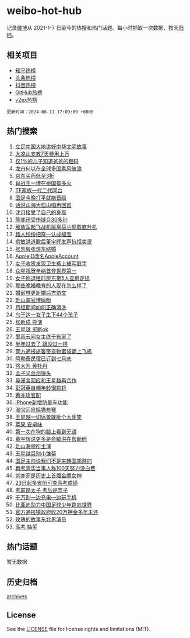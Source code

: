 # weibo-hot-hub

记录[微博](https://www.weibo.com)从 2021-1-7 日至今的热搜和热门话题。每小时抓取一次数据，按天[归档](archives)。

## 相关项目

- [知乎热榜](https://github.com/lonnyzhang423/zhihu-hot-hub)
- [头条热榜](https://github.com/lonnyzhang423/toutiao-hot-hub)
- [抖音热榜](https://github.com/lonnyzhang423/douyin-hot-hub)
- [GitHub热榜](https://github.com/lonnyzhang423/github-hot-hub)
- [v2ex热榜](https://github.com/lonnyzhang423/v2ex-hot-hub)


`更新时间：2024-06-11 17:09:09 +0800`

## 热门搜索

1. [立足中国大地讲好中华文明故事](https://m.weibo.cn/search?containerid=100103type%3D1%26t%3D10%26q%3D%23%E7%AB%8B%E8%B6%B3%E4%B8%AD%E5%9B%BD%E5%A4%A7%E5%9C%B0%E8%AE%B2%E5%A5%BD%E4%B8%AD%E5%8D%8E%E6%96%87%E6%98%8E%E6%95%85%E4%BA%8B%23&stream_entry_id=51&isnewpage=1&extparam=seat%3D1%26filter_type%3Drealtimehot%26cate%3D10103%26q%3D%2523%25E7%25AB%258B%25E8%25B6%25B3%25E4%25B8%25AD%25E5%259B%25BD%25E5%25A4%25A7%25E5%259C%25B0%25E8%25AE%25B2%25E5%25A5%25BD%25E4%25B8%25AD%25E5%258D%258E%25E6%2596%2587%25E6%2598%258E%25E6%2595%2585%25E4%25BA%258B%2523%26pos%3D0%26dgr%3D0%26stream_entry_id%3D51%26c_type%3D51%26display_time%3D1718096947%26pre_seqid%3D1718096947957014503179)
1. [大凉山支教7天费用上万](https://m.weibo.cn/search?containerid=100103type%3D1%26t%3D10%26q%3D%23%E5%A4%A7%E5%87%89%E5%B1%B1%E6%94%AF%E6%95%997%E5%A4%A9%E8%B4%B9%E7%94%A8%E4%B8%8A%E4%B8%87%23&stream_entry_id=31&isnewpage=1&extparam=seat%3D1%26flag%3D1%26filter_type%3Drealtimehot%26realpos%3D1%26band_rank%3D1%26lcate%3D5001%26c_type%3D31%26cate%3D5001%26q%3D%2523%25E5%25A4%25A7%25E5%2587%2589%25E5%25B1%25B1%25E6%2594%25AF%25E6%2595%25997%25E5%25A4%25A9%25E8%25B4%25B9%25E7%2594%25A8%25E4%25B8%258A%25E4%25B8%2587%2523%26pos%3D0%26stream_entry_id%3D31%26dgr%3D0%26display_time%3D1718096947%26pre_seqid%3D1718096947957014503179)
1. [仅1%的儿子知道爸爸的鞋码](https://m.weibo.cn/search?containerid=100103type%3D1%26t%3D10%26q%3D%23%E4%BB%851%25%E7%9A%84%E5%84%BF%E5%AD%90%E7%9F%A5%E9%81%93%E7%88%B8%E7%88%B8%E7%9A%84%E9%9E%8B%E7%A0%81%23&stream_entry_id=31&isnewpage=1&extparam=seat%3D1%26flag%3D1%26filter_type%3Drealtimehot%26realpos%3D2%26band_rank%3D2%26lcate%3D5001%26c_type%3D31%26cate%3D5001%26q%3D%2523%25E4%25BB%25851%2525%25E7%259A%2584%25E5%2584%25BF%25E5%25AD%2590%25E7%259F%25A5%25E9%2581%2593%25E7%2588%25B8%25E7%2588%25B8%25E7%259A%2584%25E9%259E%258B%25E7%25A0%2581%2523%26pos%3D1%26stream_entry_id%3D31%26dgr%3D0%26display_time%3D1718096947%26pre_seqid%3D1718096947957014503179)
1. [龙舟何以在全球多国乘风破浪](https://m.weibo.cn/search?containerid=100103type%3D1%26t%3D10%26q%3D%23%E9%BE%99%E8%88%9F%E4%BD%95%E4%BB%A5%E5%9C%A8%E5%85%A8%E7%90%83%E5%A4%9A%E5%9B%BD%E4%B9%98%E9%A3%8E%E7%A0%B4%E6%B5%AA%23&stream_entry_id=31&isnewpage=1&extparam=seat%3D1%26flag%3D0%26filter_type%3Drealtimehot%26realpos%3D3%26band_rank%3D3%26lcate%3D5001%26c_type%3D31%26cate%3D5001%26q%3D%2523%25E9%25BE%2599%25E8%2588%259F%25E4%25BD%2595%25E4%25BB%25A5%25E5%259C%25A8%25E5%2585%25A8%25E7%2590%2583%25E5%25A4%259A%25E5%259B%25BD%25E4%25B9%2598%25E9%25A3%258E%25E7%25A0%25B4%25E6%25B5%25AA%2523%26pos%3D2%26stream_entry_id%3D31%26dgr%3D0%26display_time%3D1718096947%26pre_seqid%3D1718096947957014503179)
1. [京东买药低至3折](https://m.weibo.cn/search?containerid=100103type%3D1%26t%3D10%26q%3D%23%E4%BA%AC%E4%B8%9C%E4%B9%B0%E8%8D%AF%E4%BD%8E%E8%87%B33%E6%8A%98%23&stream_entry_id=31&isnewpage=1&extparam=seat%3D1%26filter_type%3Drealtimehot%26band_rank%3D4%26adid%3D241240%26lcate%3D5001%26c_type%3D31%26is_ad_pos%3D1%26cate%3D5001%26q%3D%2523%25E4%25BA%25AC%25E4%25B8%259C%25E4%25B9%25B0%25E8%258D%25AF%25E4%25BD%258E%25E8%2587%25B33%25E6%258A%2598%2523%26dgr%3D0%26topic_ad%3D1%26stream_entry_id%3D31%26pos%3D3%26display_time%3D1718096947%26pre_seqid%3D1718096947957014503179)
1. [肖战王一博在泰国有多火](https://m.weibo.cn/search?containerid=100103type%3D1%26t%3D10%26q%3D%E8%82%96%E6%88%98%E7%8E%8B%E4%B8%80%E5%8D%9A%E5%9C%A8%E6%B3%B0%E5%9B%BD%E6%9C%89%E5%A4%9A%E7%81%AB&stream_entry_id=31&isnewpage=1&extparam=seat%3D1%26flag%3D2%26filter_type%3Drealtimehot%26realpos%3D4%26band_rank%3D4%26lcate%3D5001%26c_type%3D31%26cate%3D5001%26q%3D%25E8%2582%2596%25E6%2588%2598%25E7%258E%258B%25E4%25B8%2580%25E5%258D%259A%25E5%259C%25A8%25E6%25B3%25B0%25E5%259B%25BD%25E6%259C%2589%25E5%25A4%259A%25E7%2581%25AB%26pos%3D4%26stream_entry_id%3D31%26dgr%3D0%26display_time%3D1718096947%26pre_seqid%3D1718096947957014503179)
1. [TF家族一代二代同台](https://m.weibo.cn/search?containerid=100103type%3D1%26t%3D10%26q%3D%23TF%E5%AE%B6%E6%97%8F%E4%B8%80%E4%BB%A3%E4%BA%8C%E4%BB%A3%E5%90%8C%E5%8F%B0%23&stream_entry_id=31&isnewpage=1&extparam=seat%3D1%26flag%3D1%26filter_type%3Drealtimehot%26realpos%3D5%26band_rank%3D5%26lcate%3D5001%26c_type%3D31%26cate%3D5001%26q%3D%2523TF%25E5%25AE%25B6%25E6%2597%258F%25E4%25B8%2580%25E4%25BB%25A3%25E4%25BA%258C%25E4%25BB%25A3%25E5%2590%258C%25E5%258F%25B0%2523%26pos%3D5%26stream_entry_id%3D31%26dgr%3D0%26display_time%3D1718096947%26pre_seqid%3D1718096947957014503179)
1. [国足今晚打平就能晋级](https://m.weibo.cn/search?containerid=100103type%3D1%26t%3D10%26q%3D%23%E5%9B%BD%E8%B6%B3%E4%BB%8A%E6%99%9A%E6%89%93%E5%B9%B3%E5%B0%B1%E8%83%BD%E6%99%8B%E7%BA%A7%23&stream_entry_id=31&isnewpage=1&extparam=seat%3D1%26flag%3D1%26filter_type%3Drealtimehot%26realpos%3D6%26band_rank%3D6%26lcate%3D5001%26c_type%3D31%26cate%3D5001%26q%3D%2523%25E5%259B%25BD%25E8%25B6%25B3%25E4%25BB%258A%25E6%2599%259A%25E6%2589%2593%25E5%25B9%25B3%25E5%25B0%25B1%25E8%2583%25BD%25E6%2599%258B%25E7%25BA%25A7%2523%26pos%3D6%26stream_entry_id%3D31%26dgr%3D0%26display_time%3D1718096947%26pre_seqid%3D1718096947957014503179)
1. [话说山海大孤山唱再回首](https://m.weibo.cn/search?containerid=100103type%3D1%26t%3D10%26q%3D%23%E8%AF%9D%E8%AF%B4%E5%B1%B1%E6%B5%B7%E5%A4%A7%E5%AD%A4%E5%B1%B1%E5%94%B1%E5%86%8D%E5%9B%9E%E9%A6%96%23&stream_entry_id=31&isnewpage=1&extparam=seat%3D1%26filter_type%3Drealtimehot%26band_rank%3D7%26adid%3D241300%26lcate%3D5001%26c_type%3D31%26cate%3D5001%26q%3D%2523%25E8%25AF%259D%25E8%25AF%25B4%25E5%25B1%25B1%25E6%25B5%25B7%25E5%25A4%25A7%25E5%25AD%25A4%25E5%25B1%25B1%25E5%2594%25B1%25E5%2586%258D%25E5%259B%259E%25E9%25A6%2596%2523%26pos%3D7%26is_ad_pos%3D1%26stream_entry_id%3D31%26dgr%3D0%26display_time%3D1718096947%26pre_seqid%3D1718096947957014503179)
1. [沈月接受了自己的身高](https://m.weibo.cn/search?containerid=100103type%3D1%26t%3D10%26q%3D%23%E6%B2%88%E6%9C%88%E6%8E%A5%E5%8F%97%E4%BA%86%E8%87%AA%E5%B7%B1%E7%9A%84%E8%BA%AB%E9%AB%98%23&stream_entry_id=31&isnewpage=1&extparam=seat%3D1%26flag%3D1%26filter_type%3Drealtimehot%26realpos%3D7%26band_rank%3D7%26lcate%3D5001%26c_type%3D31%26cate%3D5001%26q%3D%2523%25E6%25B2%2588%25E6%259C%2588%25E6%258E%25A5%25E5%258F%2597%25E4%25BA%2586%25E8%2587%25AA%25E5%25B7%25B1%25E7%259A%2584%25E8%25BA%25AB%25E9%25AB%2598%2523%26pos%3D8%26stream_entry_id%3D31%26dgr%3D0%26display_time%3D1718096947%26pre_seqid%3D1718096947957014503179)
1. [陈奕迅受伤缝合30多针](https://m.weibo.cn/search?containerid=100103type%3D1%26t%3D10%26q%3D%E9%99%88%E5%A5%95%E8%BF%85%E5%8F%97%E4%BC%A4%E7%BC%9D%E5%90%8830%E5%A4%9A%E9%92%88&stream_entry_id=31&isnewpage=1&extparam=seat%3D1%26flag%3D2%26filter_type%3Drealtimehot%26realpos%3D8%26band_rank%3D8%26lcate%3D5001%26c_type%3D31%26cate%3D5001%26q%3D%25E9%2599%2588%25E5%25A5%2595%25E8%25BF%2585%25E5%258F%2597%25E4%25BC%25A4%25E7%25BC%259D%25E5%2590%258830%25E5%25A4%259A%25E9%2592%2588%26pos%3D9%26stream_entry_id%3D31%26dgr%3D0%26display_time%3D1718096947%26pre_seqid%3D1718096947957014503179)
1. [解放军起飞战机驱离荷兰舰载直升机](https://m.weibo.cn/search?containerid=100103type%3D1%26t%3D10%26q%3D%23%E8%A7%A3%E6%94%BE%E5%86%9B%E8%B5%B7%E9%A3%9E%E6%88%98%E6%9C%BA%E9%A9%B1%E7%A6%BB%E8%8D%B7%E5%85%B0%E8%88%B0%E8%BD%BD%E7%9B%B4%E5%8D%87%E6%9C%BA%23&stream_entry_id=31&isnewpage=1&extparam=seat%3D1%26flag%3D0%26filter_type%3Drealtimehot%26realpos%3D9%26band_rank%3D9%26lcate%3D5001%26c_type%3D31%26cate%3D5001%26q%3D%2523%25E8%25A7%25A3%25E6%2594%25BE%25E5%2586%259B%25E8%25B5%25B7%25E9%25A3%259E%25E6%2588%2598%25E6%259C%25BA%25E9%25A9%25B1%25E7%25A6%25BB%25E8%258D%25B7%25E5%2585%25B0%25E8%2588%25B0%25E8%25BD%25BD%25E7%259B%25B4%25E5%258D%2587%25E6%259C%25BA%2523%26pos%3D10%26stream_entry_id%3D31%26dgr%3D0%26display_time%3D1718096947%26pre_seqid%3D1718096947957014503179)
1. [路人纷纷把奇一认成福宝](https://m.weibo.cn/search?containerid=100103type%3D1%26t%3D10%26q%3D%23%E8%B7%AF%E4%BA%BA%E7%BA%B7%E7%BA%B7%E6%8A%8A%E5%A5%87%E4%B8%80%E8%AE%A4%E6%88%90%E7%A6%8F%E5%AE%9D%23&stream_entry_id=31&isnewpage=1&extparam=seat%3D1%26flag%3D32768%26filter_type%3Drealtimehot%26realpos%3D10%26band_rank%3D10%26lcate%3D5001%26c_type%3D31%26cate%3D5001%26q%3D%2523%25E8%25B7%25AF%25E4%25BA%25BA%25E7%25BA%25B7%25E7%25BA%25B7%25E6%258A%258A%25E5%25A5%2587%25E4%25B8%2580%25E8%25AE%25A4%25E6%2588%2590%25E7%25A6%258F%25E5%25AE%259D%2523%26pos%3D11%26stream_entry_id%3D31%26dgr%3D0%26display_time%3D1718096947%26pre_seqid%3D1718096947957014503179)
1. [俞敏洪道歉后董宇辉发声抗拒卖货](https://m.weibo.cn/search?containerid=100103type%3D1%26t%3D10%26q%3D%23%E4%BF%9E%E6%95%8F%E6%B4%AA%E9%81%93%E6%AD%89%E5%90%8E%E8%91%A3%E5%AE%87%E8%BE%89%E5%8F%91%E5%A3%B0%E6%8A%97%E6%8B%92%E5%8D%96%E8%B4%A7%23&stream_entry_id=31&isnewpage=1&extparam=seat%3D1%26flag%3D2%26filter_type%3Drealtimehot%26realpos%3D11%26band_rank%3D11%26lcate%3D5001%26c_type%3D31%26cate%3D5001%26q%3D%2523%25E4%25BF%259E%25E6%2595%258F%25E6%25B4%25AA%25E9%2581%2593%25E6%25AD%2589%25E5%2590%258E%25E8%2591%25A3%25E5%25AE%2587%25E8%25BE%2589%25E5%258F%2591%25E5%25A3%25B0%25E6%258A%2597%25E6%258B%2592%25E5%258D%2596%25E8%25B4%25A7%2523%26pos%3D12%26stream_entry_id%3D31%26dgr%3D0%26display_time%3D1718096947%26pre_seqid%3D1718096947957014503179)
1. [张凯毅张煜东结婚](https://m.weibo.cn/search?containerid=100103type%3D1%26t%3D10%26q%3D%E5%BC%A0%E5%87%AF%E6%AF%85%E5%BC%A0%E7%85%9C%E4%B8%9C%E7%BB%93%E5%A9%9A&stream_entry_id=31&isnewpage=1&extparam=seat%3D1%26flag%3D1%26filter_type%3Drealtimehot%26realpos%3D12%26band_rank%3D12%26lcate%3D5001%26c_type%3D31%26cate%3D5001%26q%3D%25E5%25BC%25A0%25E5%2587%25AF%25E6%25AF%2585%25E5%25BC%25A0%25E7%2585%259C%25E4%25B8%259C%25E7%25BB%2593%25E5%25A9%259A%26pos%3D13%26stream_entry_id%3D31%26dgr%3D0%26display_time%3D1718096947%26pre_seqid%3D1718096947957014503179)
1. [AppleID改名AppleAccount](https://m.weibo.cn/search?containerid=100103type%3D1%26t%3D10%26q%3D%23AppleID%E6%94%B9%E5%90%8DAppleAccount%23&stream_entry_id=31&isnewpage=1&extparam=seat%3D1%26flag%3D1%26filter_type%3Drealtimehot%26realpos%3D13%26band_rank%3D13%26lcate%3D5001%26c_type%3D31%26cate%3D5001%26q%3D%2523AppleID%25E6%2594%25B9%25E5%2590%258DAppleAccount%2523%26pos%3D14%26stream_entry_id%3D31%26dgr%3D0%26display_time%3D1718096947%26pre_seqid%3D1718096947957014503179)
1. [女子收货发现卫生裤上被写脏字](https://m.weibo.cn/search?containerid=100103type%3D1%26t%3D10%26q%3D%23%E5%A5%B3%E5%AD%90%E6%94%B6%E8%B4%A7%E5%8F%91%E7%8E%B0%E5%8D%AB%E7%94%9F%E8%A3%A4%E4%B8%8A%E8%A2%AB%E5%86%99%E8%84%8F%E5%AD%97%23&stream_entry_id=31&isnewpage=1&extparam=seat%3D1%26flag%3D2%26filter_type%3Drealtimehot%26realpos%3D14%26band_rank%3D14%26lcate%3D5001%26c_type%3D31%26cate%3D5001%26q%3D%2523%25E5%25A5%25B3%25E5%25AD%2590%25E6%2594%25B6%25E8%25B4%25A7%25E5%258F%2591%25E7%258E%25B0%25E5%258D%25AB%25E7%2594%259F%25E8%25A3%25A4%25E4%25B8%258A%25E8%25A2%25AB%25E5%2586%2599%25E8%2584%258F%25E5%25AD%2597%2523%26pos%3D15%26stream_entry_id%3D31%26dgr%3D0%26display_time%3D1718096947%26pre_seqid%3D1718096947957014503179)
1. [众星祝贺辛纳首登世界第一](https://m.weibo.cn/search?containerid=100103type%3D1%26t%3D10%26q%3D%23%E4%BC%97%E6%98%9F%E7%A5%9D%E8%B4%BA%E8%BE%9B%E7%BA%B3%E9%A6%96%E7%99%BB%E4%B8%96%E7%95%8C%E7%AC%AC%E4%B8%80%23&stream_entry_id=31&isnewpage=1&extparam=seat%3D1%26flag%3D0%26filter_type%3Drealtimehot%26realpos%3D15%26band_rank%3D15%26adid%3D241325%26lcate%3D5001%26c_type%3D31%26cate%3D5001%26q%3D%2523%25E4%25BC%2597%25E6%2598%259F%25E7%25A5%259D%25E8%25B4%25BA%25E8%25BE%259B%25E7%25BA%25B3%25E9%25A6%2596%25E7%2599%25BB%25E4%25B8%2596%25E7%2595%258C%25E7%25AC%25AC%25E4%25B8%2580%2523%26pos%3D16%26stream_entry_id%3D31%26dgr%3D0%26display_time%3D1718096947%26pre_seqid%3D1718096947957014503179)
1. [女子称退租时房东带5人查房定损](https://m.weibo.cn/search?containerid=100103type%3D1%26t%3D10%26q%3D%23%E5%A5%B3%E5%AD%90%E7%A7%B0%E9%80%80%E7%A7%9F%E6%97%B6%E6%88%BF%E4%B8%9C%E5%B8%A65%E4%BA%BA%E6%9F%A5%E6%88%BF%E5%AE%9A%E6%8D%9F%23&stream_entry_id=31&isnewpage=1&extparam=seat%3D1%26flag%3D0%26filter_type%3Drealtimehot%26realpos%3D16%26band_rank%3D16%26lcate%3D5001%26c_type%3D31%26cate%3D5001%26q%3D%2523%25E5%25A5%25B3%25E5%25AD%2590%25E7%25A7%25B0%25E9%2580%2580%25E7%25A7%259F%25E6%2597%25B6%25E6%2588%25BF%25E4%25B8%259C%25E5%25B8%25A65%25E4%25BA%25BA%25E6%259F%25A5%25E6%2588%25BF%25E5%25AE%259A%25E6%258D%259F%2523%26pos%3D17%26stream_entry_id%3D31%26dgr%3D0%26display_time%3D1718096947%26pre_seqid%3D1718096947957014503179)
1. [那些晚婚晚育的人现在怎么样了](https://m.weibo.cn/search?containerid=100103type%3D1%26t%3D10%26q%3D%23%E9%82%A3%E4%BA%9B%E6%99%9A%E5%A9%9A%E6%99%9A%E8%82%B2%E7%9A%84%E4%BA%BA%E7%8E%B0%E5%9C%A8%E6%80%8E%E4%B9%88%E6%A0%B7%E4%BA%86%23&stream_entry_id=31&isnewpage=1&extparam=seat%3D1%26flag%3D0%26filter_type%3Drealtimehot%26realpos%3D17%26band_rank%3D17%26lcate%3D5001%26c_type%3D31%26cate%3D5001%26q%3D%2523%25E9%2582%25A3%25E4%25BA%259B%25E6%2599%259A%25E5%25A9%259A%25E6%2599%259A%25E8%2582%25B2%25E7%259A%2584%25E4%25BA%25BA%25E7%258E%25B0%25E5%259C%25A8%25E6%2580%258E%25E4%25B9%2588%25E6%25A0%25B7%25E4%25BA%2586%2523%26pos%3D18%26stream_entry_id%3D31%26dgr%3D0%26display_time%3D1718096947%26pre_seqid%3D1718096947957014503179)
1. [婚前林更新婚后方协文](https://m.weibo.cn/search?containerid=100103type%3D1%26t%3D10%26q%3D%23%E5%A9%9A%E5%89%8D%E6%9E%97%E6%9B%B4%E6%96%B0%E5%A9%9A%E5%90%8E%E6%96%B9%E5%8D%8F%E6%96%87%23&stream_entry_id=31&isnewpage=1&extparam=seat%3D1%26flag%3D1%26filter_type%3Drealtimehot%26realpos%3D18%26band_rank%3D18%26lcate%3D5001%26c_type%3D31%26cate%3D5001%26q%3D%2523%25E5%25A9%259A%25E5%2589%258D%25E6%259E%2597%25E6%259B%25B4%25E6%2596%25B0%25E5%25A9%259A%25E5%2590%258E%25E6%2596%25B9%25E5%258D%258F%25E6%2596%2587%2523%26pos%3D19%26stream_entry_id%3D31%26dgr%3D0%26display_time%3D1718096947%26pre_seqid%3D1718096947957014503179)
1. [赴山海官博掉粉](https://m.weibo.cn/search?containerid=100103type%3D1%26t%3D10%26q%3D%E8%B5%B4%E5%B1%B1%E6%B5%B7%E5%AE%98%E5%8D%9A%E6%8E%89%E7%B2%89&stream_entry_id=31&isnewpage=1&extparam=seat%3D1%26flag%3D0%26filter_type%3Drealtimehot%26realpos%3D19%26band_rank%3D19%26lcate%3D5001%26c_type%3D31%26cate%3D5001%26q%3D%25E8%25B5%25B4%25E5%25B1%25B1%25E6%25B5%25B7%25E5%25AE%2598%25E5%258D%259A%25E6%258E%2589%25E7%25B2%2589%26pos%3D20%26stream_entry_id%3D31%26dgr%3D0%26display_time%3D1718096947%26pre_seqid%3D1718096947957014503179)
1. [月经期间如何正确清洗](https://m.weibo.cn/search?containerid=100103type%3D1%26t%3D10%26q%3D%E6%9C%88%E7%BB%8F%E6%9C%9F%E9%97%B4%E5%A6%82%E4%BD%95%E6%AD%A3%E7%A1%AE%E6%B8%85%E6%B4%97&stream_entry_id=31&isnewpage=1&extparam=seat%3D1%26flag%3D0%26filter_type%3Drealtimehot%26realpos%3D20%26band_rank%3D20%26lcate%3D5001%26c_type%3D31%26cate%3D5001%26q%3D%25E6%259C%2588%25E7%25BB%258F%25E6%259C%259F%25E9%2597%25B4%25E5%25A6%2582%25E4%25BD%2595%25E6%25AD%25A3%25E7%25A1%25AE%25E6%25B8%2585%25E6%25B4%2597%26pos%3D21%26stream_entry_id%3D31%26dgr%3D0%26display_time%3D1718096947%26pre_seqid%3D1718096947957014503179)
1. [乌干达一女子生下44个孩子](https://m.weibo.cn/search?containerid=100103type%3D1%26t%3D10%26q%3D%23%E4%B9%8C%E5%B9%B2%E8%BE%BE%E4%B8%80%E5%A5%B3%E5%AD%90%E7%94%9F%E4%B8%8B44%E4%B8%AA%E5%AD%A9%E5%AD%90%23&stream_entry_id=31&isnewpage=1&extparam=seat%3D1%26flag%3D0%26filter_type%3Drealtimehot%26realpos%3D21%26band_rank%3D21%26lcate%3D5001%26c_type%3D31%26cate%3D5001%26q%3D%2523%25E4%25B9%258C%25E5%25B9%25B2%25E8%25BE%25BE%25E4%25B8%2580%25E5%25A5%25B3%25E5%25AD%2590%25E7%2594%259F%25E4%25B8%258B44%25E4%25B8%25AA%25E5%25AD%25A9%25E5%25AD%2590%2523%26pos%3D22%26stream_entry_id%3D31%26dgr%3D0%26display_time%3D1718096947%26pre_seqid%3D1718096947957014503179)
1. [张新成 导演](https://m.weibo.cn/search?containerid=100103type%3D1%26t%3D10%26q%3D%E5%BC%A0%E6%96%B0%E6%88%90+%E5%AF%BC%E6%BC%94&stream_entry_id=31&isnewpage=1&extparam=seat%3D1%26flag%3D2%26filter_type%3Drealtimehot%26realpos%3D22%26band_rank%3D22%26lcate%3D5001%26c_type%3D31%26cate%3D5001%26q%3D%25E5%25BC%25A0%25E6%2596%25B0%25E6%2588%2590%2520%25E5%25AF%25BC%25E6%25BC%2594%26pos%3D23%26stream_entry_id%3D31%26dgr%3D0%26display_time%3D1718096947%26pre_seqid%3D1718096947957014503179)
1. [王星越 买断ok](https://m.weibo.cn/search?containerid=100103type%3D1%26t%3D10%26q%3D%E7%8E%8B%E6%98%9F%E8%B6%8A+%E4%B9%B0%E6%96%ADok&stream_entry_id=31&isnewpage=1&extparam=seat%3D1%26flag%3D1%26filter_type%3Drealtimehot%26realpos%3D23%26band_rank%3D23%26lcate%3D5001%26c_type%3D31%26cate%3D5001%26q%3D%25E7%258E%258B%25E6%2598%259F%25E8%25B6%258A%2520%25E4%25B9%25B0%25E6%2596%25ADok%26pos%3D24%26stream_entry_id%3D31%26dgr%3D0%26display_time%3D1718096947%26pre_seqid%3D1718096947957014503179)
1. [墨雨云间女主终于有家了](https://m.weibo.cn/search?containerid=100103type%3D1%26t%3D10%26q%3D%23%E5%A2%A8%E9%9B%A8%E4%BA%91%E9%97%B4%E5%A5%B3%E4%B8%BB%E7%BB%88%E4%BA%8E%E6%9C%89%E5%AE%B6%E4%BA%86%23&stream_entry_id=31&isnewpage=1&extparam=seat%3D1%26flag%3D0%26filter_type%3Drealtimehot%26realpos%3D24%26band_rank%3D24%26lcate%3D5001%26c_type%3D31%26cate%3D5001%26q%3D%2523%25E5%25A2%25A8%25E9%259B%25A8%25E4%25BA%2591%25E9%2597%25B4%25E5%25A5%25B3%25E4%25B8%25BB%25E7%25BB%2588%25E4%25BA%258E%25E6%259C%2589%25E5%25AE%25B6%25E4%25BA%2586%2523%26pos%3D25%26stream_entry_id%3D31%26dgr%3D0%26display_time%3D1718096947%26pre_seqid%3D1718096947957014503179)
1. [半年过去了 跟没过一样](https://m.weibo.cn/search?containerid=100103type%3D1%26t%3D10%26q%3D%E5%8D%8A%E5%B9%B4%E8%BF%87%E5%8E%BB%E4%BA%86+%E8%B7%9F%E6%B2%A1%E8%BF%87%E4%B8%80%E6%A0%B7&stream_entry_id=31&isnewpage=1&extparam=seat%3D1%26flag%3D0%26filter_type%3Drealtimehot%26realpos%3D25%26band_rank%3D25%26lcate%3D5001%26c_type%3D31%26cate%3D5001%26q%3D%25E5%258D%258A%25E5%25B9%25B4%25E8%25BF%2587%25E5%258E%25BB%25E4%25BA%2586%2520%25E8%25B7%259F%25E6%25B2%25A1%25E8%25BF%2587%25E4%25B8%2580%25E6%25A0%25B7%26pos%3D26%26stream_entry_id%3D31%26dgr%3D0%26display_time%3D1718096947%26pre_seqid%3D1718096947957014503179)
1. [警方通报旅客带宠物蜜袋鼯上飞机](https://m.weibo.cn/search?containerid=100103type%3D1%26t%3D10%26q%3D%23%E8%AD%A6%E6%96%B9%E9%80%9A%E6%8A%A5%E6%97%85%E5%AE%A2%E5%B8%A6%E5%AE%A0%E7%89%A9%E8%9C%9C%E8%A2%8B%E9%BC%AF%E4%B8%8A%E9%A3%9E%E6%9C%BA%23&stream_entry_id=31&isnewpage=1&extparam=seat%3D1%26flag%3D1%26filter_type%3Drealtimehot%26realpos%3D26%26band_rank%3D26%26lcate%3D5001%26c_type%3D31%26cate%3D5001%26q%3D%2523%25E8%25AD%25A6%25E6%2596%25B9%25E9%2580%259A%25E6%258A%25A5%25E6%2597%2585%25E5%25AE%25A2%25E5%25B8%25A6%25E5%25AE%25A0%25E7%2589%25A9%25E8%259C%259C%25E8%25A2%258B%25E9%25BC%25AF%25E4%25B8%258A%25E9%25A3%259E%25E6%259C%25BA%2523%26pos%3D27%26stream_entry_id%3D31%26dgr%3D0%26display_time%3D1718096947%26pre_seqid%3D1718096947957014503179)
1. [阿勒泰民宿已订到七月底](https://m.weibo.cn/search?containerid=100103type%3D1%26t%3D10%26q%3D%23%E9%98%BF%E5%8B%92%E6%B3%B0%E6%B0%91%E5%AE%BF%E5%B7%B2%E8%AE%A2%E5%88%B0%E4%B8%83%E6%9C%88%E5%BA%95%23&stream_entry_id=31&isnewpage=1&extparam=seat%3D1%26flag%3D1%26filter_type%3Drealtimehot%26realpos%3D27%26band_rank%3D27%26lcate%3D5001%26c_type%3D31%26cate%3D5001%26q%3D%2523%25E9%2598%25BF%25E5%258B%2592%25E6%25B3%25B0%25E6%25B0%2591%25E5%25AE%25BF%25E5%25B7%25B2%25E8%25AE%25A2%25E5%2588%25B0%25E4%25B8%2583%25E6%259C%2588%25E5%25BA%2595%2523%26pos%3D28%26stream_entry_id%3D31%26dgr%3D0%26display_time%3D1718096947%26pre_seqid%3D1718096947957014503179)
1. [佟大为 黄牡丹](https://m.weibo.cn/search?containerid=100103type%3D1%26t%3D10%26q%3D%E4%BD%9F%E5%A4%A7%E4%B8%BA+%E9%BB%84%E7%89%A1%E4%B8%B9&stream_entry_id=31&isnewpage=1&extparam=seat%3D1%26flag%3D0%26filter_type%3Drealtimehot%26realpos%3D28%26band_rank%3D28%26lcate%3D5001%26c_type%3D31%26cate%3D5001%26q%3D%25E4%25BD%259F%25E5%25A4%25A7%25E4%25B8%25BA%2520%25E9%25BB%2584%25E7%2589%25A1%25E4%25B8%25B9%26pos%3D29%26stream_entry_id%3D31%26dgr%3D0%26display_time%3D1718096947%26pre_seqid%3D1718096947957014503179)
1. [孟子义血泪镜头](https://m.weibo.cn/search?containerid=100103type%3D1%26t%3D10%26q%3D%23%E5%AD%9F%E5%AD%90%E4%B9%89%E8%A1%80%E6%B3%AA%E9%95%9C%E5%A4%B4%23&stream_entry_id=31&isnewpage=1&extparam=seat%3D1%26flag%3D1%26filter_type%3Drealtimehot%26realpos%3D29%26band_rank%3D29%26lcate%3D5001%26c_type%3D31%26cate%3D5001%26q%3D%2523%25E5%25AD%259F%25E5%25AD%2590%25E4%25B9%2589%25E8%25A1%2580%25E6%25B3%25AA%25E9%2595%259C%25E5%25A4%25B4%2523%26pos%3D30%26stream_entry_id%3D31%26dgr%3D0%26display_time%3D1718096947%26pre_seqid%3D1718096947957014503179)
1. [吴谨言回应和王星越再合作](https://m.weibo.cn/search?containerid=100103type%3D1%26t%3D10%26q%3D%23%E5%90%B4%E8%B0%A8%E8%A8%80%E5%9B%9E%E5%BA%94%E5%92%8C%E7%8E%8B%E6%98%9F%E8%B6%8A%E5%86%8D%E5%90%88%E4%BD%9C%23&stream_entry_id=31&isnewpage=1&extparam=seat%3D1%26flag%3D1%26filter_type%3Drealtimehot%26realpos%3D30%26band_rank%3D30%26lcate%3D5001%26c_type%3D31%26cate%3D5001%26q%3D%2523%25E5%2590%25B4%25E8%25B0%25A8%25E8%25A8%2580%25E5%259B%259E%25E5%25BA%2594%25E5%2592%258C%25E7%258E%258B%25E6%2598%259F%25E8%25B6%258A%25E5%2586%258D%25E5%2590%2588%25E4%25BD%259C%2523%26pos%3D31%26stream_entry_id%3D31%26dgr%3D0%26display_time%3D1718096947%26pre_seqid%3D1718096947957014503179)
1. [彭冠英自嘲年龄很尴尬](https://m.weibo.cn/search?containerid=100103type%3D1%26t%3D10%26q%3D%23%E5%BD%AD%E5%86%A0%E8%8B%B1%E8%87%AA%E5%98%B2%E5%B9%B4%E9%BE%84%E5%BE%88%E5%B0%B4%E5%B0%AC%23&stream_entry_id=31&isnewpage=1&extparam=seat%3D1%26flag%3D1%26filter_type%3Drealtimehot%26realpos%3D31%26band_rank%3D31%26lcate%3D5001%26c_type%3D31%26cate%3D5001%26q%3D%2523%25E5%25BD%25AD%25E5%2586%25A0%25E8%258B%25B1%25E8%2587%25AA%25E5%2598%25B2%25E5%25B9%25B4%25E9%25BE%2584%25E5%25BE%2588%25E5%25B0%25B4%25E5%25B0%25AC%2523%26pos%3D32%26stream_entry_id%3D31%26dgr%3D0%26display_time%3D1718096947%26pre_seqid%3D1718096947957014503179)
1. [黄亦玫官配](https://m.weibo.cn/search?containerid=100103type%3D1%26t%3D10%26q%3D%23%E9%BB%84%E4%BA%A6%E7%8E%AB%E5%AE%98%E9%85%8D%23&stream_entry_id=31&isnewpage=1&extparam=seat%3D1%26flag%3D1%26filter_type%3Drealtimehot%26realpos%3D32%26band_rank%3D32%26lcate%3D5001%26c_type%3D31%26cate%3D5001%26q%3D%2523%25E9%25BB%2584%25E4%25BA%25A6%25E7%258E%25AB%25E5%25AE%2598%25E9%2585%258D%2523%26pos%3D33%26stream_entry_id%3D31%26dgr%3D0%26display_time%3D1718096947%26pre_seqid%3D1718096947957014503179)
1. [iPhone新增防晕车功能](https://m.weibo.cn/search?containerid=100103type%3D1%26t%3D10%26q%3D%23iPhone%E6%96%B0%E5%A2%9E%E9%98%B2%E6%99%95%E8%BD%A6%E5%8A%9F%E8%83%BD%23&stream_entry_id=31&isnewpage=1&extparam=seat%3D1%26flag%3D0%26filter_type%3Drealtimehot%26realpos%3D33%26band_rank%3D33%26lcate%3D5001%26c_type%3D31%26cate%3D5001%26q%3D%2523iPhone%25E6%2596%25B0%25E5%25A2%259E%25E9%2598%25B2%25E6%2599%2595%25E8%25BD%25A6%25E5%258A%259F%25E8%2583%25BD%2523%26pos%3D34%26stream_entry_id%3D31%26dgr%3D0%26display_time%3D1718096947%26pre_seqid%3D1718096947957014503179)
1. [淘宝回应摇猫参赛](https://m.weibo.cn/search?containerid=100103type%3D1%26t%3D10%26q%3D%23%E6%B7%98%E5%AE%9D%E5%9B%9E%E5%BA%94%E6%91%87%E7%8C%AB%E5%8F%82%E8%B5%9B%23&stream_entry_id=31&isnewpage=1&extparam=seat%3D1%26flag%3D0%26filter_type%3Drealtimehot%26realpos%3D34%26band_rank%3D34%26adid%3D241339%26lcate%3D5001%26c_type%3D31%26cate%3D5001%26q%3D%2523%25E6%25B7%2598%25E5%25AE%259D%25E5%259B%259E%25E5%25BA%2594%25E6%2591%2587%25E7%258C%25AB%25E5%258F%2582%25E8%25B5%259B%2523%26pos%3D35%26stream_entry_id%3D31%26dgr%3D0%26display_time%3D1718096947%26pre_seqid%3D1718096947957014503179)
1. [王星越一切远景就呲个大牙笑](https://m.weibo.cn/search?containerid=100103type%3D1%26t%3D10%26q%3D%23%E7%8E%8B%E6%98%9F%E8%B6%8A%E4%B8%80%E5%88%87%E8%BF%9C%E6%99%AF%E5%B0%B1%E5%91%B2%E4%B8%AA%E5%A4%A7%E7%89%99%E7%AC%91%23&stream_entry_id=31&isnewpage=1&extparam=seat%3D1%26flag%3D1%26filter_type%3Drealtimehot%26realpos%3D35%26band_rank%3D35%26lcate%3D5001%26c_type%3D31%26cate%3D5001%26q%3D%2523%25E7%258E%258B%25E6%2598%259F%25E8%25B6%258A%25E4%25B8%2580%25E5%2588%2587%25E8%25BF%259C%25E6%2599%25AF%25E5%25B0%25B1%25E5%2591%25B2%25E4%25B8%25AA%25E5%25A4%25A7%25E7%2589%2599%25E7%25AC%2591%2523%26pos%3D36%26stream_entry_id%3D31%26dgr%3D0%26display_time%3D1718096947%26pre_seqid%3D1718096947957014503179)
1. [苹果 安卓味](https://m.weibo.cn/search?containerid=100103type%3D1%26t%3D10%26q%3D%E8%8B%B9%E6%9E%9C+%E5%AE%89%E5%8D%93%E5%91%B3&stream_entry_id=31&isnewpage=1&extparam=seat%3D1%26flag%3D0%26filter_type%3Drealtimehot%26realpos%3D36%26band_rank%3D36%26lcate%3D5001%26c_type%3D31%26cate%3D5001%26q%3D%25E8%258B%25B9%25E6%259E%259C%2520%25E5%25AE%2589%25E5%258D%2593%25E5%2591%25B3%26pos%3D37%26stream_entry_id%3D31%26dgr%3D0%26display_time%3D1718096947%26pre_seqid%3D1718096947957014503179)
1. [第一次在狗的脸上看到无语](https://m.weibo.cn/search?containerid=100103type%3D1%26t%3D10%26q%3D%E7%AC%AC%E4%B8%80%E6%AC%A1%E5%9C%A8%E7%8B%97%E7%9A%84%E8%84%B8%E4%B8%8A%E7%9C%8B%E5%88%B0%E6%97%A0%E8%AF%AD&stream_entry_id=31&isnewpage=1&extparam=seat%3D1%26flag%3D1%26filter_type%3Drealtimehot%26realpos%3D37%26band_rank%3D37%26lcate%3D5001%26c_type%3D31%26cate%3D5001%26q%3D%25E7%25AC%25AC%25E4%25B8%2580%25E6%25AC%25A1%25E5%259C%25A8%25E7%258B%2597%25E7%259A%2584%25E8%2584%25B8%25E4%25B8%258A%25E7%259C%258B%25E5%2588%25B0%25E6%2597%25A0%25E8%25AF%25AD%26pos%3D38%26stream_entry_id%3D31%26dgr%3D0%26display_time%3D1718096947%26pre_seqid%3D1718096947957014503179)
1. [董宇辉说更多是俞敏洪在帮助他](https://m.weibo.cn/search?containerid=100103type%3D1%26t%3D10%26q%3D%23%E8%91%A3%E5%AE%87%E8%BE%89%E8%AF%B4%E6%9B%B4%E5%A4%9A%E6%98%AF%E4%BF%9E%E6%95%8F%E6%B4%AA%E5%9C%A8%E5%B8%AE%E5%8A%A9%E4%BB%96%23&stream_entry_id=31&isnewpage=1&extparam=seat%3D1%26flag%3D1%26filter_type%3Drealtimehot%26realpos%3D38%26band_rank%3D38%26lcate%3D5001%26c_type%3D31%26cate%3D5001%26q%3D%2523%25E8%2591%25A3%25E5%25AE%2587%25E8%25BE%2589%25E8%25AF%25B4%25E6%259B%25B4%25E5%25A4%259A%25E6%2598%25AF%25E4%25BF%259E%25E6%2595%258F%25E6%25B4%25AA%25E5%259C%25A8%25E5%25B8%25AE%25E5%258A%25A9%25E4%25BB%2596%2523%26pos%3D39%26stream_entry_id%3D31%26dgr%3D0%26display_time%3D1718096947%26pre_seqid%3D1718096947957014503179)
1. [赴山海领衔主演](https://m.weibo.cn/search?containerid=100103type%3D1%26t%3D10%26q%3D%23%E8%B5%B4%E5%B1%B1%E6%B5%B7%E9%A2%86%E8%A1%94%E4%B8%BB%E6%BC%94%23&stream_entry_id=31&isnewpage=1&extparam=seat%3D1%26flag%3D1%26filter_type%3Drealtimehot%26realpos%3D39%26band_rank%3D39%26lcate%3D5001%26c_type%3D31%26cate%3D5001%26q%3D%2523%25E8%25B5%25B4%25E5%25B1%25B1%25E6%25B5%25B7%25E9%25A2%2586%25E8%25A1%2594%25E4%25B8%25BB%25E6%25BC%2594%2523%26pos%3D40%26stream_entry_id%3D31%26dgr%3D0%26display_time%3D1718096947%26pre_seqid%3D1718096947957014503179)
1. [王星越耳别小雏菊](https://m.weibo.cn/search?containerid=100103type%3D1%26t%3D10%26q%3D%23%E7%8E%8B%E6%98%9F%E8%B6%8A%E8%80%B3%E5%88%AB%E5%B0%8F%E9%9B%8F%E8%8F%8A%23&stream_entry_id=31&isnewpage=1&extparam=seat%3D1%26flag%3D1%26filter_type%3Drealtimehot%26realpos%3D40%26band_rank%3D40%26lcate%3D5001%26c_type%3D31%26cate%3D5001%26q%3D%2523%25E7%258E%258B%25E6%2598%259F%25E8%25B6%258A%25E8%2580%25B3%25E5%2588%25AB%25E5%25B0%258F%25E9%259B%258F%25E8%258F%258A%2523%26pos%3D41%26stream_entry_id%3D31%26dgr%3D0%26display_time%3D1718096947%26pre_seqid%3D1718096947957014503179)
1. [国足主帅说我们不是来韩国郊游的](https://m.weibo.cn/search?containerid=100103type%3D1%26t%3D10%26q%3D%23%E5%9B%BD%E8%B6%B3%E4%B8%BB%E5%B8%85%E8%AF%B4%E6%88%91%E4%BB%AC%E4%B8%8D%E6%98%AF%E6%9D%A5%E9%9F%A9%E5%9B%BD%E9%83%8A%E6%B8%B8%E7%9A%84%23&stream_entry_id=31&isnewpage=1&extparam=seat%3D1%26flag%3D1%26filter_type%3Drealtimehot%26realpos%3D41%26band_rank%3D41%26lcate%3D5001%26c_type%3D31%26cate%3D5001%26q%3D%2523%25E5%259B%25BD%25E8%25B6%25B3%25E4%25B8%25BB%25E5%25B8%2585%25E8%25AF%25B4%25E6%2588%2591%25E4%25BB%25AC%25E4%25B8%258D%25E6%2598%25AF%25E6%259D%25A5%25E9%259F%25A9%25E5%259B%25BD%25E9%2583%258A%25E6%25B8%25B8%25E7%259A%2584%2523%26pos%3D42%26stream_entry_id%3D31%26dgr%3D0%26display_time%3D1718096947%26pre_seqid%3D1718096947957014503179)
1. [再考清华当事人称100天努力没白费](https://m.weibo.cn/search?containerid=100103type%3D1%26t%3D10%26q%3D%23%E5%86%8D%E8%80%83%E6%B8%85%E5%8D%8E%E5%BD%93%E4%BA%8B%E4%BA%BA%E7%A7%B0100%E5%A4%A9%E5%8A%AA%E5%8A%9B%E6%B2%A1%E7%99%BD%E8%B4%B9%23&stream_entry_id=31&isnewpage=1&extparam=seat%3D1%26flag%3D1%26filter_type%3Drealtimehot%26realpos%3D42%26band_rank%3D42%26lcate%3D5001%26c_type%3D31%26cate%3D5001%26q%3D%2523%25E5%2586%258D%25E8%2580%2583%25E6%25B8%2585%25E5%258D%258E%25E5%25BD%2593%25E4%25BA%258B%25E4%25BA%25BA%25E7%25A7%25B0100%25E5%25A4%25A9%25E5%258A%25AA%25E5%258A%259B%25E6%25B2%25A1%25E7%2599%25BD%25E8%25B4%25B9%2523%26pos%3D43%26stream_entry_id%3D31%26dgr%3D0%26display_time%3D1718096947%26pre_seqid%3D1718096947957014503179)
1. [刘亦菲是历史上首届金鹰女神](https://m.weibo.cn/search?containerid=100103type%3D1%26t%3D10%26q%3D%23%E5%88%98%E4%BA%A6%E8%8F%B2%E6%98%AF%E5%8E%86%E5%8F%B2%E4%B8%8A%E9%A6%96%E5%B1%8A%E9%87%91%E9%B9%B0%E5%A5%B3%E7%A5%9E%23&stream_entry_id=31&isnewpage=1&extparam=seat%3D1%26flag%3D0%26filter_type%3Drealtimehot%26realpos%3D43%26band_rank%3D43%26lcate%3D5001%26c_type%3D31%26cate%3D5001%26q%3D%2523%25E5%2588%2598%25E4%25BA%25A6%25E8%258F%25B2%25E6%2598%25AF%25E5%258E%2586%25E5%258F%25B2%25E4%25B8%258A%25E9%25A6%2596%25E5%25B1%258A%25E9%2587%2591%25E9%25B9%25B0%25E5%25A5%25B3%25E7%25A5%259E%2523%26pos%3D44%26stream_entry_id%3D31%26dgr%3D0%26display_time%3D1718096947%26pre_seqid%3D1718096947957014503179)
1. [23日起多省份可查高考成绩](https://m.weibo.cn/search?containerid=100103type%3D1%26t%3D10%26q%3D%2323%E6%97%A5%E8%B5%B7%E5%A4%9A%E7%9C%81%E4%BB%BD%E5%8F%AF%E6%9F%A5%E9%AB%98%E8%80%83%E6%88%90%E7%BB%A9%23&stream_entry_id=31&isnewpage=1&extparam=seat%3D1%26flag%3D1%26filter_type%3Drealtimehot%26realpos%3D44%26band_rank%3D44%26lcate%3D5001%26c_type%3D31%26cate%3D5001%26q%3D%252323%25E6%2597%25A5%25E8%25B5%25B7%25E5%25A4%259A%25E7%259C%2581%25E4%25BB%25BD%25E5%258F%25AF%25E6%259F%25A5%25E9%25AB%2598%25E8%2580%2583%25E6%2588%2590%25E7%25BB%25A9%2523%26pos%3D45%26stream_entry_id%3D31%26dgr%3D0%26display_time%3D1718096947%26pre_seqid%3D1718096947957014503179)
1. [考前是太子 考后是弃子](https://m.weibo.cn/search?containerid=100103type%3D1%26t%3D10%26q%3D%E8%80%83%E5%89%8D%E6%98%AF%E5%A4%AA%E5%AD%90+%E8%80%83%E5%90%8E%E6%98%AF%E5%BC%83%E5%AD%90&stream_entry_id=31&isnewpage=1&extparam=seat%3D1%26flag%3D0%26filter_type%3Drealtimehot%26realpos%3D45%26band_rank%3D45%26lcate%3D5001%26c_type%3D31%26cate%3D5001%26q%3D%25E8%2580%2583%25E5%2589%258D%25E6%2598%25AF%25E5%25A4%25AA%25E5%25AD%2590%2520%25E8%2580%2583%25E5%2590%258E%25E6%2598%25AF%25E5%25BC%2583%25E5%25AD%2590%26pos%3D46%26stream_entry_id%3D31%26dgr%3D0%26display_time%3D1718096947%26pre_seqid%3D1718096947957014503179)
1. [千万别一边充电一边玩手机](https://m.weibo.cn/search?containerid=100103type%3D1%26t%3D10%26q%3D%23%E5%8D%83%E4%B8%87%E5%88%AB%E4%B8%80%E8%BE%B9%E5%85%85%E7%94%B5%E4%B8%80%E8%BE%B9%E7%8E%A9%E6%89%8B%E6%9C%BA%23&stream_entry_id=31&isnewpage=1&extparam=seat%3D1%26flag%3D0%26filter_type%3Drealtimehot%26realpos%3D46%26band_rank%3D46%26lcate%3D5001%26c_type%3D31%26cate%3D5001%26q%3D%2523%25E5%258D%2583%25E4%25B8%2587%25E5%2588%25AB%25E4%25B8%2580%25E8%25BE%25B9%25E5%2585%2585%25E7%2594%25B5%25E4%25B8%2580%25E8%25BE%25B9%25E7%258E%25A9%25E6%2589%258B%25E6%259C%25BA%2523%26pos%3D47%26stream_entry_id%3D31%26dgr%3D0%26display_time%3D1718096947%26pre_seqid%3D1718096947957014503179)
1. [比亚迪助力中国足球少年跑向世界](https://m.weibo.cn/search?containerid=100103type%3D1%26t%3D10%26q%3D%23%E6%AF%94%E4%BA%9A%E8%BF%AA%E5%8A%A9%E5%8A%9B%E4%B8%AD%E5%9B%BD%E8%B6%B3%E7%90%83%E5%B0%91%E5%B9%B4%E8%B7%91%E5%90%91%E4%B8%96%E7%95%8C%23&stream_entry_id=31&isnewpage=1&extparam=seat%3D1%26flag%3D0%26filter_type%3Drealtimehot%26realpos%3D47%26band_rank%3D47%26adid%3D241369%26lcate%3D5001%26c_type%3D31%26cate%3D5001%26q%3D%2523%25E6%25AF%2594%25E4%25BA%259A%25E8%25BF%25AA%25E5%258A%25A9%25E5%258A%259B%25E4%25B8%25AD%25E5%259B%25BD%25E8%25B6%25B3%25E7%2590%2583%25E5%25B0%2591%25E5%25B9%25B4%25E8%25B7%2591%25E5%2590%2591%25E4%25B8%2596%25E7%2595%258C%2523%26pos%3D48%26stream_entry_id%3D31%26dgr%3D0%26display_time%3D1718096947%26pre_seqid%3D1718096947957014503179)
1. [官方通报镇政府收20万押金多年未还](https://m.weibo.cn/search?containerid=100103type%3D1%26t%3D10%26q%3D%23%E5%AE%98%E6%96%B9%E9%80%9A%E6%8A%A5%E9%95%87%E6%94%BF%E5%BA%9C%E6%94%B620%E4%B8%87%E6%8A%BC%E9%87%91%E5%A4%9A%E5%B9%B4%E6%9C%AA%E8%BF%98%23&stream_entry_id=31&isnewpage=1&extparam=seat%3D1%26flag%3D0%26filter_type%3Drealtimehot%26realpos%3D48%26band_rank%3D48%26lcate%3D5001%26c_type%3D31%26cate%3D5001%26q%3D%2523%25E5%25AE%2598%25E6%2596%25B9%25E9%2580%259A%25E6%258A%25A5%25E9%2595%2587%25E6%2594%25BF%25E5%25BA%259C%25E6%2594%25B620%25E4%25B8%2587%25E6%258A%25BC%25E9%2587%2591%25E5%25A4%259A%25E5%25B9%25B4%25E6%259C%25AA%25E8%25BF%2598%2523%26pos%3D49%26stream_entry_id%3D31%26dgr%3D0%26display_time%3D1718096947%26pre_seqid%3D1718096947957014503179)
1. [玫瑰的故事东北男演员](https://m.weibo.cn/search?containerid=100103type%3D1%26t%3D10%26q%3D%23%E7%8E%AB%E7%91%B0%E7%9A%84%E6%95%85%E4%BA%8B%E4%B8%9C%E5%8C%97%E7%94%B7%E6%BC%94%E5%91%98%23&stream_entry_id=31&isnewpage=1&extparam=seat%3D1%26flag%3D1%26filter_type%3Drealtimehot%26realpos%3D49%26band_rank%3D49%26lcate%3D5001%26c_type%3D31%26cate%3D5001%26q%3D%2523%25E7%258E%25AB%25E7%2591%25B0%25E7%259A%2584%25E6%2595%2585%25E4%25BA%258B%25E4%25B8%259C%25E5%258C%2597%25E7%2594%25B7%25E6%25BC%2594%25E5%2591%2598%2523%26pos%3D50%26stream_entry_id%3D31%26dgr%3D0%26display_time%3D1718096947%26pre_seqid%3D1718096947957014503179)
1. [高考 抽奖](https://m.weibo.cn/search?containerid=100103type%3D1%26t%3D10%26q%3D%E9%AB%98%E8%80%83+%E6%8A%BD%E5%A5%96&stream_entry_id=31&isnewpage=1&extparam=seat%3D1%26flag%3D0%26filter_type%3Drealtimehot%26realpos%3D50%26band_rank%3D50%26lcate%3D5001%26c_type%3D31%26cate%3D5001%26q%3D%25E9%25AB%2598%25E8%2580%2583%2520%25E6%258A%25BD%25E5%25A5%2596%26pos%3D51%26stream_entry_id%3D31%26dgr%3D0%26display_time%3D1718096947%26pre_seqid%3D1718096947957014503179)

## 热门话题

暂无数据

## 历史归档

[archives](archives)

## License

See the [LICENSE](LICENSE) file for license rights and limitations (MIT).
